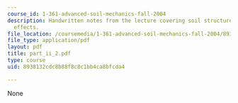 ```yaml
---
course_id: 1-361-advanced-soil-mechanics-fall-2004
description: Handwritten notes from the lecture covering soil structure and environmental
  effects.
file_location: /coursemedia/1-361-advanced-soil-mechanics-fall-2004/8938132cdc8b88f8c8c1bb4ca8bfcda4_part_ii_2.pdf
file_type: application/pdf
layout: pdf
title: part_ii_2.pdf
type: course
uid: 8938132cdc8b88f8c8c1bb4ca8bfcda4

---
```

None